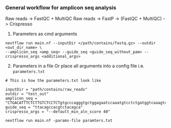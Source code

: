 ### General workflow for amplicon seq analysis

Raw reads -> FastQC + MultiQC
Raw reads -> FastP ->  (FastQC + MultiQC) -> Crispresso

1. Parameters as cmd arguments
```
nextflow run main.nf --inputDir </path/contains/fastq.gz> --outdir <out_dir_name> \ 
--amplicon_seq <amp_seq> --guide_seq <guide_seq_without_pam> --crispresso_args <additional_args>
```

2. Parameters in a file
Or place all arguments into a config file i.e. `parameters.txt`
```
# This is how the parameters.txt look like

inputDir = "path/contains/raw_reads"
outdir = "test_out"
amplicon_seq = "CTGACATTTCTCTTGTCTCCTCTgtgcccagggtgctggagaatccaaatgtcctctgatggtcaaagtcctggatgctgtccgaggcagccctgctgtagacgtggctgtaaaagtgttcaaaaagaccTCTGAGGGATCCTGGGAGC"
guide_seq = "ttacagccacgtctacagca"
crispresso_args = "--default_min_aln_score 40"
```

```
nextflow run main.nf -params-file paramters.txt
```